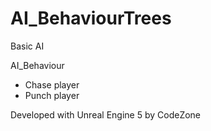 # AI_BehaviourTrees

Basic AI

AI_Behaviour

- Chase player
- Punch player

Developed with Unreal Engine 5 by CodeZone

